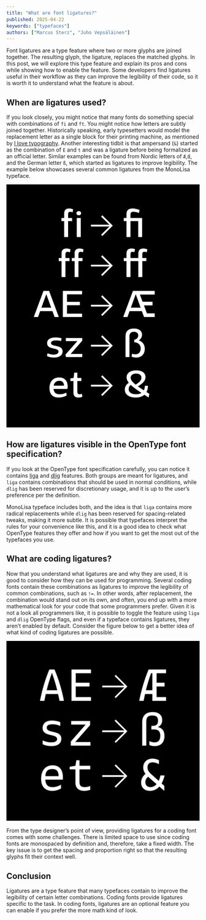 ```yaml
---
title: "What are font ligatures?"
published: 2025-04-22
keywords: ["typefaces"]
authors: ["Marcus Sterz", "Juho Vepsäläinen"]
---
```


Font ligatures are a type feature where two or more glyphs are joined together. The resulting glyph, the ligature, replaces the matched glyphs. In this post, we will explore this type feature and explain its pros and cons while showing how to enable the feature. Some developers find ligatures useful in their workflow as they can improve the legibility of their code, so it is worth it to understand what the feature is about.

## When are ligatures used?

If you look closely, you might notice that many fonts do something special with combinations of `fi` and `ft`. You might notice how letters are subtly joined together. Historically speaking, early typesetters would model the replacement letter as a single block for their printing machine, as mentioned by [I love typography](https://ilovetypography.com/2007/09/09/decline-and-fall-of-the-ligature/). Another interesting tidbit is that ampersand (`&`) started as the combination of `E` and `t` and was a ligature before being formalized as an official letter. Similar examples can be found from Nordic letters of `Æ`,`Œ`, and the German letter `ß`, which started as ligatures to improve legibility. The example below showcases several common ligatures from the MonoLisa typeface.

![Common ligatures (typeface: MonoLisa)](/images/MonoLisaBlogpostsVorlagen01.png)

## How are ligatures visible in the OpenType font specification?

If you look at the OpenType font specification carefully, you can notice it contains [liga](https://www.preusstype.com/techdata/otf_liga.php) and [dlig](https://www.preusstype.com/techdata/otf_dlig.php) features. Both groups are meant for ligatures, and `liga` contains combinations that should be used in normal conditions, while `dlig` has been reserved for discretionary usage, and it is up to the user’s preference per the definition.

MonoLisa typeface includes both, and the idea is that `liga` contains more radical replacements while `dlig` has been reserved for spacing-related tweaks, making it more subtle. It is possible that typefaces interpret the rules for your convenience like this, and it is a good idea to check what OpenType features they offer and how if you want to get the most out of the typefaces you use.

## What are coding ligatures?

Now that you understand what ligatures are and why they are used, it is good to consider how they can be used for programming. Several coding fonts contain these combinations as ligatures to improve the legibility of common combinations, such as `!=`. In other words, after replacement, the combination would stand out on its own, and often, you end up with a more mathematical look for your code that some programmers prefer. Given it is not a look all programmers like, it is possible to toggle the feature using `liga` and `dlig` OpenType flags, and even if a typeface contains ligatures, they aren’t enabled by default. Consider the figure below to get a better idea of what kind of coding ligatures are possible.

![Coding ligatures (typeface: MonoLisa)](/images/MonoLisaBlogpostsVorlagen02.png)

From the type designer’s point of view, providing ligatures for a coding font comes with some challenges. There is limited space to use since coding fonts are monospaced by definition and, therefore, take a fixed width. The key issue is to get the spacing and proportion right so that the resulting glyphs fit their context well.

## Conclusion

Ligatures are a type feature that many typefaces contain to improve the legibility of certain letter combinations. Coding fonts provide ligatures specific to the task. In coding fonts, ligatures are an optional feature you can enable if you prefer the more math kind of look.
